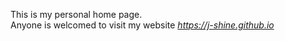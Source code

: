 This is my personal home page.<br>
Anyone is welcomed to visit my website *https://j-shine.github.io*
